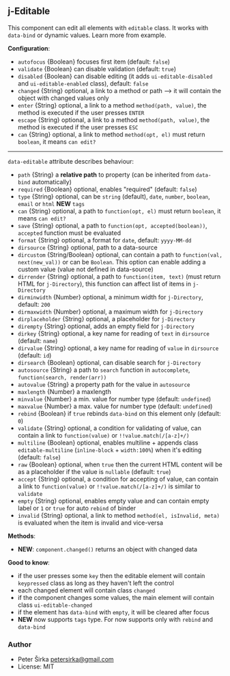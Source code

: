 ## j-Editable

This component can edit all elements with `editable` class. It works with `data-bind` or dynamic values. Learn more from example.

__Configuration__:

- `autofocus` {Boolean} focuses first item (default: `false`)
- `validate` {Boolean} can disable validation (default: `true`)
- `disabled` {Boolean} can disable editing (it adds `ui-editable-disabled` and `ui-editable-enabled` class), default: `false`
- `changed` {String} optional, a link to a method or path --> it will contain the object with changed values only
- `enter` {String} optional, a link to a method `method(path, value)`, the method is executed if the user presses `ENTER`
- `escape` {String} optional, a link to a method `method(path, value)`, the method is executed if the user presses `ESC`
- `can` {String} optional, a link to method `method(opt, el)` must return `boolean`, it means `can edit?`

---

`data-editable` attribute describes behaviour:

- `path` {String} a __relative path__ to property (can be inherited from `data-bind` automatically)
- `required` {Boolean} optional, enables "required" (default: `false`)
- `type` {String} optional, can be `string` (default), `date`, `number`, `boolean`, `email` or `html` __NEW__ `tags`
- `can` {String} optional, a path to `function(opt, el)` must return `boolean`, it means `can edit?`
- `save` {String} optional, a path to `function(opt, accepted(boolean))`, `accepted` function must be evaluated
- `format` {String} optional, a format for `date`, default: `yyyy-MM-dd`
- `dirsource` {String} optional, path to a data-source
- `dircustom` {String/Boolean} optional, can contain a path to `function(val, next(new_val))` or can be `Boolean`. This option can enable adding a custom value (value not defined in data-source)
- `dirrender` {String} optional, a path to `function(item, text)` (must return HTML for `j-Directory`), this function can affect list of items in `j-Directory`
- `dirminwidth` {Number} optional, a minimum width for `j-Directory`, default: `200`
- `dirmaxwidth` {Number} optional, a maximum width for `j-Directory`
- `dirplaceholder` {String} optional, a placeholder for `j-Directory`
- `dirempty` {String} optional, adds an empty field for `j-Directory`
- `dirkey` {String} optional, a key name for reading of `text` in `dirsource` (default: `name`)
- `dirvalue` {String} optional, a key name for reading of `value` in `dirsource` (default: `id`)
- `dirsearch` {Boolean} optional, can disable search for `j-Directory`
- `autosource` {String} a path to `search` function in `autocomplete`, `function(search, render(arr))`
- `autovalue` {String} a property path for the value in `autosource`
- `maxlength` {Number} a maxlength
- `minvalue` {Number} a min. value for number type (default: `undefined`)
- `maxvalue` {Number} a max. value for number type (default: `undefined`)
- `rebind` {Boolean} if `true` rebinds `data-bind` on this element only (default: `0`)
- `validate` {String} optional, a condition for validating of value, can contain a link to `function(value)` or `!!value.match(/[a-z]+/)`
- `multiline` {Boolean} optional, enables multiline + appends class `editable-multiline` (`inline-block` + `width:100%`) when it's editing (default: `false`)
- `raw` {Boolean} optional, when `true` then the current HTML content will be as a placeholder if the value is `nullable` (default: `true`)
- `accept` {String} optional, a condition for accepting of value, can contain a link to `function(value)` or `!!value.match(/[a-z]+/)` is similar to `validate`
- `empty` {String} optional, enables empty value and can contain empty label or `1` or `true` for auto `rebind` of binder
- `invalid` {String} optional, a link to method `method(el, isInvalid, meta)` is evaluated when the item is invalid and vice-versa

__Methods__:

- __NEW__: `component.changed()` returns an object with changed data

__Good to know__:

- if the user presses some `key` then the editable element will contain `keypressed` class as long as they haven't left the control
- each changed element will contain class `changed`
- if the component changes some values, the main element will contain class `ui-editable-changed`
- if the element has `data-bind` with `empty`, it will be cleared after focus
- __NEW__ now supports `tags` type. For now supports only with `rebind` and `data-bind`

### Author

- Peter Širka <petersirka@gmail.com>
- License: MIT